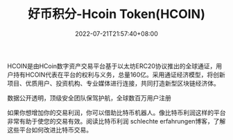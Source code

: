 ﻿---
weight: 
title: "好币积分-Hcoin Token(HCOIN)"
description: "HCOIN是由HCoin数字资产交易平台基于以太坊ERC20协议推出的全球通证，用户持有HCOIN代表在平台的权利与义务，总量160亿"
date: 2022-07-21T21:57:40+08:00
lastmod: 2022-07-21T16:45:40+08:00
draft: false
authors: ["seven"]
featuredImage: "haobijifen-hcoin-tokenhcoin.webp"
link: "https://www.hcoin86.com/"
tags: ["数字代币","好币积分-Hcoin Token(HCOIN)"]
categories: ["navigation"]
navigation: ["数字代币"]
lightgallery: true
toc: true
pinned: false
recommend: false
recommend1: false
---
HCOIN是由HCoin数字资产交易平台基于以太坊ERC20协议推出的全球通证，用户持有HCOIN代表在平台的权利与义务，总量160亿。采用通证经济模型，将创新项目、优质用户、投资机构、专业媒体进行连接，共同打造新型区块链经济体。

数据公开透明，顶级安全团队保驾护航，全球数百万用户注册

如果你想增加你的交易利润，你可以借助比特币机器人。像比特币利润这样的平台非常有助于使您的交易有效。阅读比特币利润 schlechte erfahrungen博客，了解这些平台如何改进比特币交易。